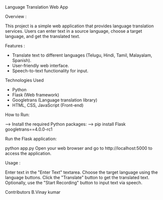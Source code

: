 Language Translation Web App

Overview : 

This project is a simple web application that provides language translation services. Users can enter text in a source language, choose a target language, and get the translated text.



Features : 

- Translate text to different languages (Telugu, Hindi, Tamil, Malayalam, Spanish).
- User-friendly web interface.
- Speech-to-text functionality for input.



Technologies Used

- Python
- Flask (Web framework)
- Googletrans (Language translation library)
- HTML, CSS, JavaScript (Front-end)



How to Run:

   --> Install the required Python packages:
   --> pip install Flask googletrans==4.0.0-rc1



Run the Flask application:

python app.py
Open your web browser and go to http://localhost:5000 to access the application.




Usage : 

Enter text in the "Enter Text" textarea.
Choose the target language using the language buttons.
Click the "Translate" button to get the translated text.
Optionally, use the "Start Recording" button to input text via speech.




Contributors
B.Vinay kumar
